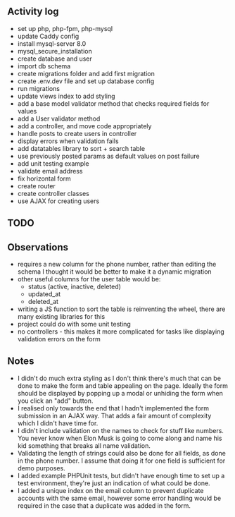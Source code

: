 ## Activity log

* set up php, php-fpm, php-mysql
* update Caddy config
* install mysql-server 8.0
* mysql_secure_installation
* create database and user
* import db schema
* create migrations folder and add first migration
* create .env.dev file and set up database config
* run migrations
* update views index to add styling
* add a base model validator method that checks required fields for values
* add a User validator method
* add a controller, and move code appropriately
* handle posts to create users in controller
* display errors when validation fails
* add datatables library to sort + search table
* use previously posted params as default values on post failure
* add unit testing example
* validate email address
* fix horizontal form
* create router
* create controller classes
* use AJAX for creating users

## TODO

## Observations

* requires a new column for the phone number, rather than editing the schema I thought it would be better to make it a dynamic migration
* other useful columns for the user table would be:
  - status (active, inactive, deleted)
  - updated_at
  - deleted_at
* writing a JS function to sort the table is reinventing the wheel, there are many existing libraries for this
* project could do with some unit testing
* no controllers - this makes it more complicated for tasks like displaying validation errors on the form


## Notes

* I didn't do much extra styling as I don't think there's much that can be done to make the form and table appealing on the page.
  Ideally the form should be displayed by popping up a modal or unhiding the form when you click an "add" button.
* I realised only towards the end that I hadn't implemented the form submission in an AJAX way.  That adds a fair amount of
  complexity which I didn't have time for.
* I didn't include validation on the names to check for stuff like numbers.  You never know when Elon Musk is going to come
  along and name his kid something that breaks all name validation.
* Validating the length of strings could also be done for all fields, as done in the phone number. I assume that doing it
  for one field is sufficient for demo purposes.
* I added example PHPUnit tests, but didn't have enough time to set up a test environment, they're just an indication of what could be done.
* I added a unique index on the email column to prevent duplicate accounts with the same email, however some error handling would
  be required in the case that a duplicate was added in the form.